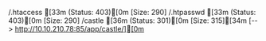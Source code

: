 /.htaccess           [33m (Status: 403)[0m [Size: 290]
/.htpasswd           [33m (Status: 403)[0m [Size: 290]
/castle              [36m (Status: 301)[0m [Size: 315][34m [--> http://10.10.210.78:85/app/castle/][0m
